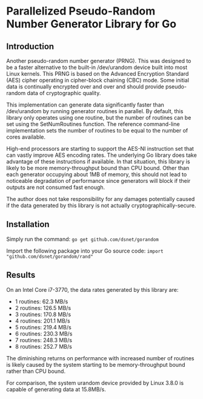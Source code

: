 # Parallelized Pseudo-Random Number Generator Library for Go #

## Introduction ##

Another pseudo-random number generator (PRNG). This was designed to be a faster
alternative to the built-in /dev/urandom device built into most Linux kernels.
This PRNG is based on the Advanced Encryption Standard (AES) cipher operating
in cipher-block chaining (CBC) mode. Some initial data is continually encrypted
over and over and should provide pseudo-random data of cryptographic quality.

This implementation can generate data significantly faster than /dev/urandom by
running generator routines in parallel. By default, this library only operates
using one routine, but the number of routines can be set using the
SetNumRoutines function. The reference command-line implementation sets the
number of routines to be equal to the number of cores available.

High-end processors are starting to support the AES-NI instruction set that can
vastly improve AES encoding rates. The underlying Go library does
take advantage of these instructions if available. In that situation, this
library is likely to be more memory-throughput bound than CPU bound. Other
than each generator occupying about 1MB of memory, this should not lead to
noticeable degradation of performance since generators will block if their
outputs are not consumed fast enough.

The author does not take responsibility for any damages potentially caused if
the data generated by this library is not actually cryptographically-secure.


## Installation ##

Simply run the command:
```go get github.com/dsnet/gorandom```

Import the following package into your Go source code:
```import "github.com/dsnet/gorandom/rand"```


## Results ##

On an Intel Core i7-3770, the data rates generated by this library are:

* 1 routines: 62.3 MB/s
* 2 routines: 126.5 MB/s
* 3 routines: 170.8 MB/s
* 4 routines: 201.1 MB/s
* 5 routines: 219.4 MB/s
* 6 routines: 230.3 MB/s
* 7 routines: 248.3 MB/s
* 8 routines: 252.7 MB/s

The diminishing returns on performance with increased number of routines is
likely caused by the system starting to be memory-throughput bound rather than
CPU bound.

For comparison, the system urandom device provided by Linux 3.8.0 is capable
of generating data at 15.8MB/s.
